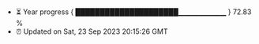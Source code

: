 - ⏳ Year progress { █████████████████████▁▁▁▁▁▁▁▁▁ } 72.83 %
- ⏰ Updated on Sat, 23 Sep 2023 20:15:26 GMT

